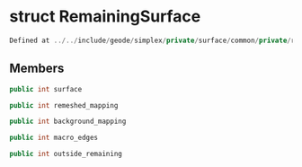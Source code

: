 # struct RemainingSurface

```cpp
Defined at ../../include/geode/simplex/private/surface/common/private/remeshed_info.h#36
```

## Members

```cpp
public int surface

```

```cpp
public int remeshed_mapping

```

```cpp
public int background_mapping

```

```cpp
public int macro_edges

```

```cpp
public int outside_remaining

```




